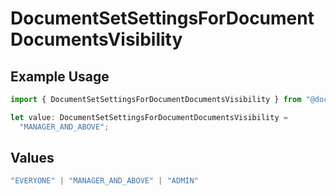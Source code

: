 # DocumentSetSettingsForDocumentDocumentsVisibility

## Example Usage

```typescript
import { DocumentSetSettingsForDocumentDocumentsVisibility } from "@documenso/sdk-typescript/models/operations";

let value: DocumentSetSettingsForDocumentDocumentsVisibility =
  "MANAGER_AND_ABOVE";
```

## Values

```typescript
"EVERYONE" | "MANAGER_AND_ABOVE" | "ADMIN"
```